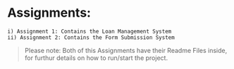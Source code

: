 # Assignments:

    i) Assignment 1: Contains the Loan Management System
    ii) Assignment 2: Contains the Form Submission System

> Please note: Both of this Assignments have their Readme Files inside, for furthur details on how to run/start the project.